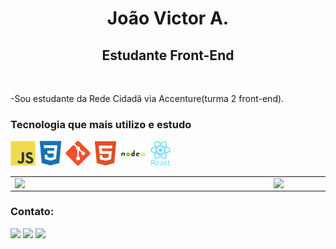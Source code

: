 <h1 align="center">João Victor A.</h1>
<h2 align="center">Estudante Front-End</h2>

<br>

-Sou estudante da Rede Cidadã via Accenture(turma 2 front-end).

<h3>Tecnologia que mais utilizo e estudo</h3>

<p align="left">
<img width="40" height="40" src="https://raw.githubusercontent.com/devicons/devicon/master/icons/javascript/javascript-original.svg" styles="display: inline" />
<img width="40" height="40" src="https://raw.githubusercontent.com/devicons/devicon/master/icons/css3/css3-plain.svg" styles="display: inline" />
<img width="40" height="40" src="https://raw.githubusercontent.com/devicons/devicon/master/icons/git/git-plain.svg" styles="display: inline" />
<img width="40" height="40" src="https://raw.githubusercontent.com/devicons/devicon/master/icons/html5/html5-plain.svg" styles="display: inline" />
<img width="40" height="40" src="https://raw.githubusercontent.com/devicons/devicon/master/icons/nodejs/nodejs-original-wordmark.svg" styles="display: inline" />
<img width="40" height="40" src="https://raw.githubusercontent.com/devicons/devicon/master/icons/react/react-original-wordmark.svg" styles="display: inline"/>
</p>

<center>
<table>
    <tr>
        <td><img width="400px" align="left" src="https://github-readme-stats.vercel.app/api/top-langs/?username=bruna-fonseca&hide=html&layout=compact&theme=buefy" /></td>
        <td><img width="495px" align="left" src="https://github-readme-stats.vercel.app/api?username=bruna-fonseca&theme=buefy"/></td>
    </tr>   
</table>
</center> 

<h3 align="left">Contato:</h3>

<p align="left">
<a href="https://www.linkedin.com/in/jvas1999/"><img src="https://img.shields.io/badge/JoãoVictor-%230077B5.svg?&style=for-the-badge&logo=linkedin&logoColor=white" /></a>
<a href="mailto:jvas1999@gmail.com"><img src="https://img.shields.io/badge/jvas1999@gail.com-D14836?style=for-the-badge&logo=gmail&logoColor=white)"/></a>
<a href="https://www.instagram.com/dalestinho1/"><img src="https://img.shields.io/badge/dalestinho1-E4405F?style=for-the-badge&logo=instagram&logoColor=white"/><a/>
</p>
